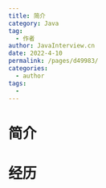 ```yaml
---
title: 简介
category: Java
tag: 
  - 作者
author: JavaInterview.cn
date: 2022-4-10
permalink: /pages/d49983/
categories: 
  - author
tags: 
  - 
---
```


# 简介



# 经历

